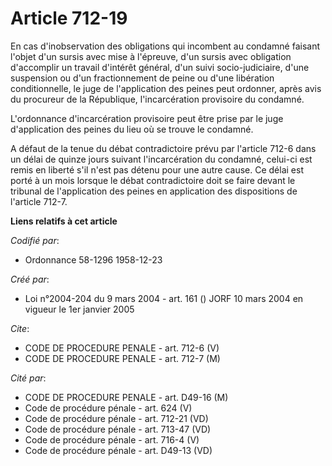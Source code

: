 # Article 712-19

En cas d'inobservation des obligations qui incombent au condamné faisant l'objet d'un sursis avec mise à l'épreuve, d'un
sursis avec obligation d'accomplir un travail d'intérêt général, d'un suivi socio-judiciaire, d'une suspension ou d'un
fractionnement de peine ou d'une libération conditionnelle, le juge de l'application des peines peut ordonner, après avis du
procureur de la République, l'incarcération provisoire du condamné.

L'ordonnance d'incarcération provisoire peut être prise par le juge d'application des peines du lieu où se trouve le
condamné.

A défaut de la tenue du débat contradictoire prévu par l'article 712-6 dans un délai de quinze jours suivant l'incarcération
du condamné, celui-ci est remis en liberté s'il n'est pas détenu pour une autre cause. Ce délai est porté à un mois lorsque
le débat contradictoire doit se faire devant le tribunal de l'application des peines en application des dispositions de
l'article 712-7.

**Liens relatifs à cet article**

_Codifié par_:

  - Ordonnance 58-1296 1958-12-23

_Créé par_:

  - Loi n°2004-204 du 9 mars 2004 - art. 161 () JORF 10 mars 2004 en vigueur le 1er janvier 2005

_Cite_:

  - CODE DE PROCEDURE PENALE - art. 712-6 (V)
  - CODE DE PROCEDURE PENALE - art. 712-7 (M)

_Cité par_:

  - CODE DE PROCEDURE PENALE - art. D49-16 (M)
  - Code de procédure pénale - art. 624 (V)
  - Code de procédure pénale - art. 712-21 (VD)
  - Code de procédure pénale - art. 713-47 (VD)
  - Code de procédure pénale - art. 716-4 (V)
  - Code de procédure pénale - art. D49-13 (VD)
